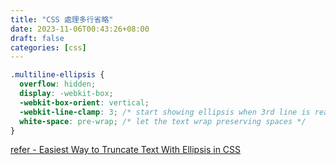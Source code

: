 ```yaml
---
title: "CSS 處理多行省略"
date: 2023-11-06T00:43:26+08:00
draft: false
categories: [css]
---
```


```CSS
.multiline-ellipsis {
  overflow: hidden;
  display: -webkit-box;
  -webkit-box-orient: vertical;
  -webkit-line-clamp: 3; /* start showing ellipsis when 3rd line is reached */
  white-space: pre-wrap; /* let the text wrap preserving spaces */
}
```


[refer - Easiest Way to Truncate Text With Ellipsis in CSS](https://codefrontend.com/css-ellipsis/)
